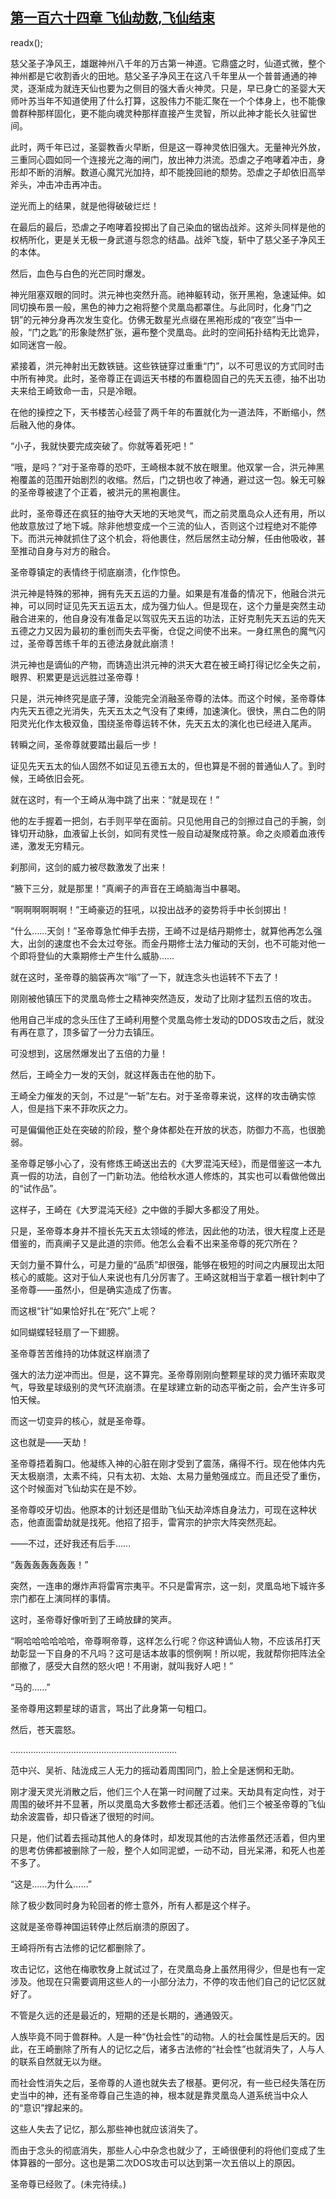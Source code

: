 ## [第一百六十四章 飞仙劫数,飞仙结束](https://www.xxbiquge.com/11_11207/9099040.html)
readx();

  慈父圣子净风王，雄踞神州八千年的万古第一神道。它鼎盛之时，仙道式微，整个神州都是它收割香火的田地。慈父圣子净风王在这八千年里从一个普普通通的神灵，逐渐成为就连天仙也要为之侧目的强大香火神灵。只是，早已身亡的圣婴大天师叶苏当年不知道使用了什么打算，这股伟力不能汇聚在一个个体身上，也不能像兽群种那样固化，更不能向魂灵种那样直接产生灵智，所以此神才能长久驻留世间。

  此时，两千年已过，圣婴教香火早断，但是这一尊神灵依旧强大。无量神光外放，三重同心圆如同一个连接光之海的闸门，放出神力洪流。恐虐之子咆哮着冲击，身形却不断的消解。数道心魔咒光加持，却不能挽回祂的颓势。恐虐之子却依旧高举斧头，冲击冲击再冲击。

  逆光而上的结果，就是他得破破烂烂！

  在最后的最后，恐虐之子咆哮着投掷出了自己染血的锯齿战斧。这斧头同样是他的权柄所化，更是关无极一身武道与怨念的结晶。战斧飞旋，斩中了慈父圣子净风王的本体。

  然后，血色与白色的光芒同时爆发。

  神光阻塞双眼的同时。洪元神也突然升高。祂神躯转动，张开黑袍，急速延伸。如同切换布景一般，黑色的神力之袍将整个灵凰岛都罩住。与此同时，化身“门之钥”的元神分身再次发生变化。仿佛无数星光点缀在黑袍形成的“夜空”当中一般，“门之匙”的形象陡然扩张，遍布整个灵凰岛。此时的空间拓扑结构无比诡异，如同迷宫一般。

  紧接着，洪元神射出无数铁链。这些铁链穿过重重“门”，以不可思议的方式同时击中所有神灵。此时，圣帝尊正在调运天书楼的布置稳固自己的先天五德，抽不出功夫来给王崎致命一击，只是冷眼。

  在他的操控之下，天书楼苦心经营了两千年的布置就化为一道法阵，不断缩小，然后融入他的身体。

  “小子，我就快要完成突破了。你就等着死吧！”

  “哦，是吗？”对于圣帝尊的恐吓，王崎根本就不放在眼里。他双掌一合，洪元神黑袍覆盖的范围开始剧烈的收缩。然后，门之钥也收了神通，避过这一包。躲无可躲的圣帝尊被逮了个正着，被洪元的黑袍裹住。

  此时，圣帝尊还在疯狂的抽夺大天地的天地灵气，而之前灵凰岛众人还有用，所以他故意放过了地下城。除非他想变成一个三流的仙人，否则这个过程绝对不能停下。而洪元神就抓住了这个机会，将他裹住，然后居然主动分解，任由他吸收，甚至推动自身与对方的融合。

  圣帝尊镇定的表情终于彻底崩溃，化作惊色。

  洪元神是特殊的邪神，拥有先天五运的力量。如果是有准备的情况下，他融合洪元神，可以同时证见先天五运五太，成为强力仙人。但是现在，这个力量是突然主动融合进来的，他自身没有准备足以驾驭先天五运的功法，正好克制先天五运的先天五德之力又因为最初的重创而失去平衡，仓促之间使不出来。一身红黑色的魔气闪过，圣帝尊苦练千年的五德法身就此崩溃！

  洪元神也是谪仙的产物，而铸造出洪元神的洪天大君在被王崎打得记忆全失之前，眼界、积累更是远远胜过圣帝尊！

  只是，洪元神终究是底子薄，没能完全消融圣帝尊的法体。而这个时候，圣帝尊体内先天五德之光消失，先天五太之气没有了束缚，加速演化。很快，黑白二色的阴阳灵光化作太极双鱼，围绕圣帝尊运转不休，先天五太的演化也已经进入尾声。

  转瞬之间，圣帝尊就要踏出最后一步！

  证见先天五太的仙人固然不如证见五德五太的，但也算是不弱的普通仙人了。到时候，王崎依旧会死。

  就在这时，有一个王崎从海中跳了出来：“就是现在！”

  他的左手握着一把剑，右手则平举在面前。只见他用自己的剑擦过自己的手腕，剑锋切开动脉，血液留上长剑，如同有灵性一般自动凝聚成符篆。命之炎顺着血液传递，激发无穷精元。

  刹那间，这剑的威力被尽数激发了出来！

  “腋下三分，就是那里！”真阐子的声音在王崎脑海当中暴喝。

  “啊啊啊啊啊啊！”王崎豪迈的狂吼，以投出战矛的姿势将手中长剑掷出！

  “什么……天剑！”圣帝尊急忙伸手去捞，王崎不过是结丹期修士，就算他再怎么强大，出剑的速度也不会太过夸张。而金丹期修士法力催动的天剑，也不可能对他一个即将登仙的大乘期修士产生什么威胁……

  就在这时，圣帝尊的脑袋再次“嗡”了一下，就连念头也运转不下去了！

  刚刚被他镇压下的灵凰岛修士之精神突然造反，发动了比刚才猛烈五倍的攻击。

  他用自己半成的念头压住了王崎利用整个灵凰岛修士发动的DDOS攻击之后，就没有再在意了，顶多留了一分力去镇压。

  可没想到，这居然爆发出了五倍的力量！

  然后，王崎全力一发的天剑，就这样轰击在他的肋下。

  王崎全力催发的天剑，不过是“一斩”左右。对于圣帝尊来说，这样的攻击确实惊人，但是挡下来不菲吹灰之力。

  可是偏偏他正处在突破的阶段，整个身体都处在开放的状态，防御力不高，也很脆弱。

  圣帝尊足够小心了，没有修炼王崎送出去的《大罗混沌天经》，而是借鉴这一本九真一假的功法，自创了一门新功法。他给秋水道人修炼的，其实也可以看做他做出的“试作品”。

  这样子，王崎在《大罗混沌天经》之中做的手脚大多都没了用处。

  只是，圣帝尊本身并不擅长先天五太领域的修法，因此他的功法，很大程度上还是借鉴的，而真阐子又是此道的宗师。他怎么会看不出来圣帝尊的死穴所在？

  天剑力量不算什么，可是力量的“品质”却很强，能够在极短的时间之内展现出太阳核心的威能。这对于仙人来说也有几分厉害了。王崎这就相当于拿着一根针刺中了圣帝尊——虽然小，但是确实造成了伤害。

  而这根“针”如果恰好扎在“死穴”上呢？

  如同蝴蝶轻轻扇了一下翅膀。

  圣帝尊苦苦维持的功体就这样崩溃了

  强大的法力逆冲而出。但是，这不算完。圣帝尊刚刚向整颗星球的灵力循环索取灵气，导致星球级别的灵气环流崩溃。在星球建立新的动态平衡之前，会产生许多可怕天候。

  而这一切变异的核心，就是圣帝尊。

  这也就是——天劫！

  圣帝尊捂着胸口。他凝练入神的心脏在刚才受到了震荡，痛得不行。现在他体内先天太极崩溃，太素不纯，只有太初、太始、太易力量勉强成立。而且还受了重伤，这个时候面对飞仙劫实在是不妙。

  圣帝尊咬牙切齿。他原本的计划还是借助飞仙天劫淬炼自身法力，可现在这种状态，他直面雷劫就是找死。他招了招手，雷宵宗的护宗大阵突然亮起。

  ——不过，还好我还有后手……

  “轰轰轰轰轰轰轰！”

  突然，一连串的爆炸声将雷宵宗夷平。不只是雷宵宗，这一刻，灵凰岛地下城许多宗门都在上演同样的事情。

  这时，圣帝尊好像听到了王崎放肆的笑声。

  “啊哈哈哈哈哈哈，帝尊啊帝尊，这样怎么行呢？你这种谪仙人物，不应该吊打天劫彰显一下自身的不凡吗？这可是话本故事的惯例啊！所以呢，我就帮你把阵法全部撤了，感受大自然的怒火吧！不用谢，就叫我好人吧！”

  “马的……”

  圣帝尊用这颗星球的语言，骂出了此身第一句粗口。

  然后，苍天震怒。

  …………………………………………………………

  范中兴、吴祈、陆泷成三人无力的摇动着周围同门，脸上全是迷惘和无助。

  刚才漫天灵光消散之后，他们三个人在第一时间醒了过来。天劫具有定向性，对于周围的破坏并不显著，所以灵凰岛大多数修士都还活着。他们三个被圣帝尊的飞仙劫余波震昏，却只昏迷了很短的时间。

  只是，他们试着去摇动其他人的身体时，却发现其他的古法修虽然还活着，但内里的思考仿佛都被删除了一般，整个人如同泥塑，一动不动，目光呆滞，和死人也差不多了。

  “这是……为什么……”

  除了极少数同时身为轮回者的修士意外，所有人都是这个样子。

  这就是圣帝尊神国运转停止然后崩溃的原因了。

  王崎将所有古法修的记忆都删除了。

  攻击记忆，这他在梅歌牧身上就试过了，在灵凰岛身上虽然用得少，但是也有一定涉及。他现在只需要调用这些人的一小部分法力，不停的攻击他们自己的记忆区就好了。

  不管是久远的还是最近的，短期的还是长期的，通通毁灭。

  人族毕竟不同于兽群种。人是一种“伪社会性”的动物。人的社会属性是后天的。因此，在王崎删除了所有人的记忆之后，诸多古法修的“社会性”也就消失了，人与人的联系自然就无以为继。

  而社会性消失之后，圣帝尊的人道也就失去了根基。更何况，有一些已经失落在历史当中的神，还有圣帝尊自己生造的神，根本就是靠灵凰岛人道系统当中众人的“意识”撑起来的。

  这些人失去了记忆，那么那些神也就应该消失了。

  而由于念头的彻底消失，那些人心中杂念也就少了，王崎很便利的将他们变成了生体算器的一部分。这也是第二次DOS攻击可以达到第一次五倍以上的原因。

  圣帝尊已经败了。(未完待续。)
